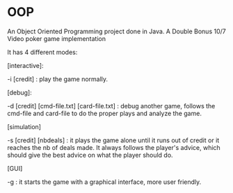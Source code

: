 # OOP
An Object Oriented Programming project done in Java. A Double Bonus 10/7 Video poker game implementation

It has 4 different modes:

[interactive]:

-i [credit] : play the game normally.

[debug]:

-d [credit] [cmd-file.txt] [card-file.txt] : debug another game, follows the cmd-file and card-file to do the proper plays and analyze the game.

[simulation]

-s [credit] [nbdeals] : it plays the game alone until it runs out of credit or it reaches the nb of deals made. It always follows the player's advice, which should give the best advice on what the player should do.

[GUI]

-g : it starts the game with a graphical interface, more user friendly. 
